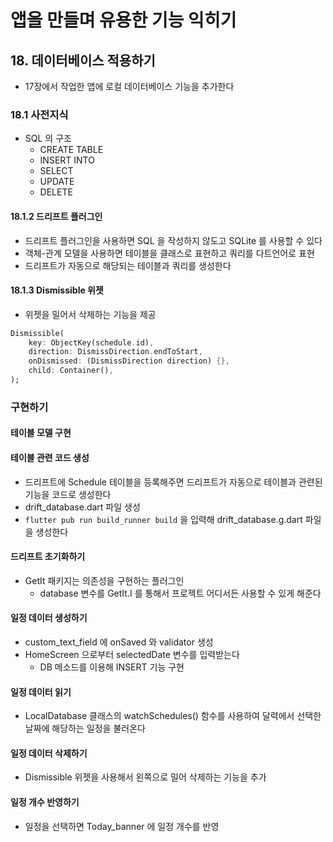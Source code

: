 # 앱을 만들며 유용한 기능 익히기
## 18. 데이터베이스 적용하기 
- 17장에서 작업한 앱에 로컬 데이터베이스 기능을 추가한다
### 18.1 사전지식
- SQL 의 구조
  - CREATE TABLE
  - INSERT INTO
  - SELECT
  - UPDATE
  - DELETE
#### 18.1.2 드리프트 플러그인
- 드리프트 플러그인을 사용하면 SQL 을 작성하지 않도고 SQLite 를 사용할 수 있다
- 객체-관계 모델을 사용하면 테이블을 클래스로 표현하고 쿼리를 다트언어로 표현
- 드리프트가 자동으로 해당되는 테이블과 쿼리를 생성한다
#### 18.1.3 Dismissible 위젯
- 위젯을 밀어서 삭제하는 기능을 제공
```dart
Dismissible(
	key: ObjectKey(schedule.id),
	direction: DismissDirection.endToStart,
	onDismissed: (DismissDirection direction) {},
	child: Container(),
);
```
### 구현하기
#### 테이블 모델 구현
#### 테이블 관련 코드 생성
- 드리프트에 Schedule 테이블을 등록해주면 드리프트가 자동으로 테이블과 관련된 기능을 코드로 생성한다
- drift_database.dart 파일 생성
- `flutter pub run build_runner build` 을 입력해 drift_database.g.dart 파일을 생성한다
#### 드리프트 초기화하기
- GetIt 패키지는 의존성을 구현하는 플러그인
  - database 변수를 GetIt.I 를 통해서 프로젝트 어디서든 사용할 수 있게 해준다
#### 일정 데이터 생성하기
- custom_text_field 에 onSaved 와 validator 생성
- HomeScreen 으로부터 selectedDate 변수를 입력받는다
  - DB 메소드를 이용해 INSERT 기능 구현
#### 일정 데이터 읽기
- LocalDatabase 클래스의 watchSchedules() 함수를 사용하여 달력에서 선택한 날짜에 해당하는 일정을 불러온다
#### 일정 데이터 삭제하기
- Dismissible 위젯을 사용해서 왼쪽으로 밀어 삭제하는 기능을 추가
#### 일정 개수 반영하기
- 일정을 선택하면 Today_banner 에 일정 개수를 반영
